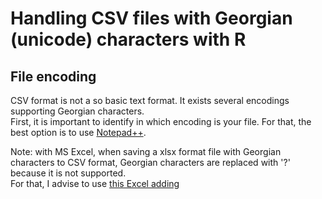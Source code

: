 # Handling CSV files with Georgian (unicode) characters with R

## File encoding

CSV format is not a so basic text format. It exists several encodings supporting Georgian characters.  
First, it is important to identify in which encoding is your file.  For that, the best option is to use [Notepad++](https://notepad-plus-plus.org/download).  



Note: with MS Excel, when saving a xlsx format file with Georgian characters to CSV format, Georgian characters are replaced with '?' because it is not supported.  
For that, I advise to use [this Excel adding](https://jaimonmathew.wordpress.com/2011/08/23/excel_addin_to_work_with_unicode_csv/)
